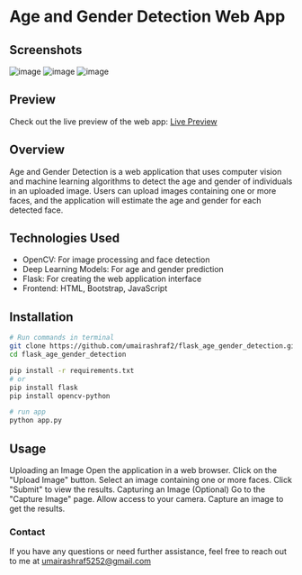 # Age and Gender Detection Web App

## Screenshots

![image](https://github.com/umairashraf2/flask_age_gender_detection/assets/85620958/e7ad96ba-42e6-4edd-b20d-d9af2974a758)
![image](https://github.com/umairashraf2/flask_age_gender_detection/assets/85620958/22187bd3-3b31-4450-b365-9907ddce904f)
![image](https://github.com/umairashraf2/flask_age_gender_detection/assets/85620958/f0a08fcf-5111-4a7d-97e3-96ba70260cf7)

## Preview

Check out the live preview of the web app: [Live Preview](<https://umair22.pythonanywhere.com/>)

## Overview
Age and Gender Detection is a web application that uses computer vision and machine learning algorithms to detect the age and gender of individuals in an uploaded image. Users can upload images containing one or more faces, and the application will estimate the age and gender for each detected face.

## Technologies Used

- OpenCV: For image processing and face detection
- Deep Learning Models: For age and gender prediction
- Flask: For creating the web application interface
- Frontend: HTML, Bootstrap, JavaScript

## Installation


```bash
# Run commands in terminal
git clone https://github.com/umairashraf2/flask_age_gender_detection.git
cd flask_age_gender_detection

pip install -r requirements.txt
# or
pip install flask
pip install opencv-python

# run app
python app.py
```

## Usage

Uploading an Image
Open the application in a web browser.
Click on the "Upload Image" button.
Select an image containing one or more faces.
Click "Submit" to view the results.
Capturing an Image (Optional)
Go to the "Capture Image" page.
Allow access to your camera.
Capture an image to get the results.

### Contact

If you have any questions or need further assistance, feel free to reach out to me at umairashraf5252@gmail.com


